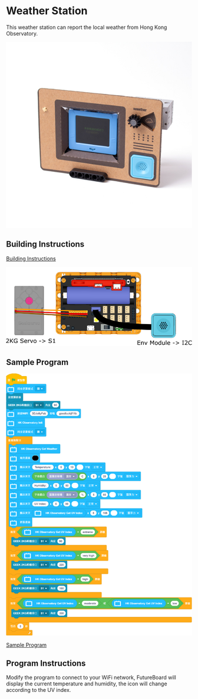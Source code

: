 # Weather Station

This weather station can report the local weather from Hong Kong Observatory.

![](../images/weatherstation.jpg)

## Building Instructions

[Building Instructions](www.google.com)

![](../images/weatherstation_wire.png)

## Sample Program

![](../images/weatherstation_code.png)

[Sample Program](www.google.com)

## Program Instructions

Modify the program to connect to your WiFi network, FutureBoard will display the current temperature and humidity, the icon will change according to the UV index.